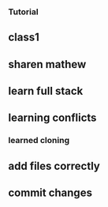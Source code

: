 ### Tutorial

## class1

## sharen mathew

## learn full stack

## learning conflicts
### learned cloning
## add files correctly


## commit changes
